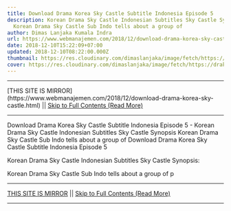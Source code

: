 ```yaml
---
title: Download Drama Korea Sky Castle Subtitle Indonesia Episode 5
description: Korean Drama Sky Castle Indonesian Subtitles Sky Castle Synopsis
  Korean Drama Sky Castle Sub Indo tells about a group of
author: Dimas Lanjaka Kumala Indra
url: https://www.webmanajemen.com/2018/12/download-drama-korea-sky-castle.html
date: 2018-12-10T15:22:09+07:00
updated: 2018-12-10T08:22:00.000Z
thumbnail: https://res.cloudinary.com/dimaslanjaka/image/fetch/https://drakorstation.com/wp-content/uploads/2018/11/Sky-Castle-Subtitle-Indonesia.jpg
cover: https://res.cloudinary.com/dimaslanjaka/image/fetch/https://drakorstation.com/wp-content/uploads/2018/11/Sky-Castle-Subtitle-Indonesia.jpg
---
```


<hr/> [THIS SITE IS MIRROR](https://www.webmanajemen.com/2018/12/download-drama-korea-sky-castle.html) || <a href="https://www.webmanajemen.com/2018/12/download-drama-korea-sky-castle.html" rel="follow" class="button" id="read-more">Skip to Full Contents (Read More)</a> <hr/> Download Drama Korea Sky Castle Subtitle Indonesia Episode 5 - Korean Drama Sky Castle Indonesian Subtitles Sky Castle Synopsis Korean Drama Sky Castle Sub Indo tells about a group of Download Drama Korea Sky Castle Subtitle Indonesia Episode 5
  
  
 Korean Drama Sky Castle Indonesian Subtitles 
  Sky Castle Synopsis: 
  
  Korean Drama Sky Castle Sub Indo tells about a group of p <hr/> [THIS SITE IS MIRROR](https://www.webmanajemen.com/2018/12/download-drama-korea-sky-castle.html) || <a href="https://www.webmanajemen.com/2018/12/download-drama-korea-sky-castle.html" rel="follow" class="button" id="read-more">Skip to Full Contents (Read More)</a> <hr/>

<script>
    if (location.host.includes('dimaslanjaka12')) {
      location.replace('https://www.webmanajemen.com/2018/12/download-drama-korea-sky-castle.html');
    }
  </script>